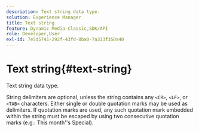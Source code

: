 ```yaml
---
description: Text string data type.
solution: Experience Manager
title: Text string
feature: Dynamic Media Classic,SDK/API
role: Developer,User
exl-id: 7e5d5741-292f-43fd-8ba0-7a333f350a40
---
```

# Text string{#text-string}

Text string data type.

 String delimiters are optional, unless the string contains any `<CR>`, `<LF>`, or `<TAB>` characters. Either single or double quotation marks may be used as delimiters. If quotation marks are used, any such quotation mark embedded within the string must be escaped by using two consecutive quotation marks (e.g.: This month''s Special).

